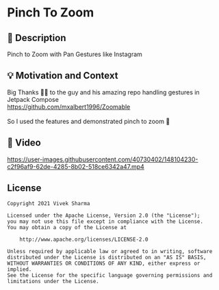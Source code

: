 # Pinch To Zoom

## :scroll: Description
Pinch to Zoom with Pan Gestures like Instagram

## :bulb: Motivation and Context
Big Thanks 🙏🏻 to the guy and his amazing repo handling gestures in Jetpack Compose
<br>
https://github.com/mxalbert1996/Zoomable
<br>
<br>
So I used the features and demonstrated pinch to zoom 🦉

## :camera_flash: Video
https://user-images.githubusercontent.com/40730402/148104230-c2f96af9-62de-4285-8b02-518ce6342a47.mp4

## License
```
Copyright 2021 Vivek Sharma

Licensed under the Apache License, Version 2.0 (the "License");
you may not use this file except in compliance with the License.
You may obtain a copy of the License at

    http://www.apache.org/licenses/LICENSE-2.0

Unless required by applicable law or agreed to in writing, software
distributed under the License is distributed on an "AS IS" BASIS,
WITHOUT WARRANTIES OR CONDITIONS OF ANY KIND, either express or implied.
See the License for the specific language governing permissions and
limitations under the License.
```
